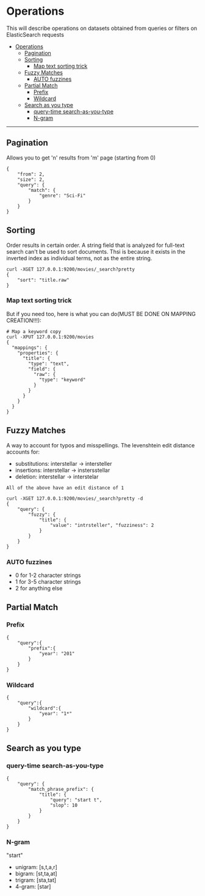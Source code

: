 # Operations
This will describe operations on datasets obtained from queries or filters on ElasticSearch requests
- [Operations](#operations)
  - [Pagination](#pagination)
  - [Sorting](#sorting)
    - [Map text sorting trick](#map-text-sorting-trick)
  - [Fuzzy Matches](#fuzzy-matches)
    - [AUTO fuzzines](#auto-fuzzines)
  - [Partial Match](#partial-match)
    - [Prefix](#prefix)
    - [Wildcard](#wildcard)
  - [Search as you type](#search-as-you-type)
    - [query-time search-as-you-type](#query-time-search-as-you-type)
    - [N-gram](#n-gram)
***
## Pagination
Allows you to get 'n' results from 'm' page (starting from 0)
```shell
{
	"from": 2,
	"size": 2,
	"query": {
		"match": {
			"genre": "Sci-Fi"
		}
	}
}
```

## Sorting
Order results in certain order. 
A string field that is analyzed for full-text search can't be used to sort documents. Thsi is because it exists in the inverted index as individual terms, not as the entire string.
```shell
curl -XGET 127.0.0.1:9200/movies/_search?pretty
{
	"sort": "title.raw"
}
```
### Map text sorting trick
But if you need too, here is what you can do(MUST BE DONE ON MAPPING CREATION!!!):
```shell
# Map a keyword copy
curl -XPUT 127.0.0.1:9200/movies
{
  "mappings": {
    "properties": {
      "title": {
        "type": "text",
        "field": {
          "raw": {
            "type": "keyword"
          }
        }      
      }
    }
  }
}

```

## Fuzzy Matches
A way to account for typos and misspellings.
The levenshtein edit distance accounts for:
- substitutions: interstellar -> intersteller
- insertions: interstellar -> instersstellar
- deletion: interstellar -> interstelar

`All of the above have an edit distance of 1`

```shell
curl -XGET 127.0.0.1:9200/movies/_search?pretty -d
{
	"query": {
		"fuzzy": {
			"title": {
				"value": "intrsteller", "fuzziness": 2
			}
		}
	}
}
```

### AUTO fuzzines
- 0 for 1-2 character strings
- 1 for 3-5 character strings
- 2 for anything else

## Partial Match
### Prefix
```shell
{
	"query":{
		"prefix":{
			"year": "201"
		}
	}
}
```
### Wildcard
```shell
{
	"query":{
		"wildcard":{
			"year": "1*"
		}
	}
}
```

## Search as you type
### query-time search-as-you-type
```shell
{
	"query": {
		"match_phrase_prefix": {
			"title": {
				"query": "start t",
				"slop": 10
			}
		}
	}
}
```
### N-gram
"start"
- unigram: [s,t,a,r]
- bigram: [st,ta,at]
- trigram: [sta,tat]
- 4-gram: [star]

```shell

```

